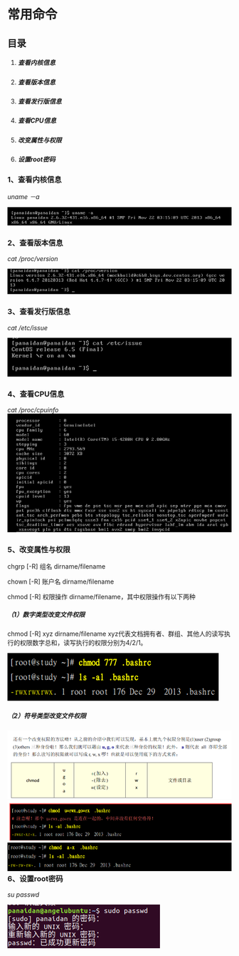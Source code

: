 # 常用命令

## 目录

1. ##### 查看内核信息
2. ##### 查看版本信息
3. ##### 查看发行版信息
4. ##### 查看CPU信息
5. ##### 改变属性与权限
6. ##### 设置root密码

### 1、查看内核信息

_uname －a_

![](/assets/查看内核信息.png)

### 2、查看版本信息

_cat /proc/version_

![](/assets/查看版本信息.png)

### 3、查看发行版信息

_cat /etc/issue_

![](/assets/查看发行版信息.png)

### 4、查看CPU信息

_cat /proc/cpuinfo_![](/assets/查看CPU信息.png)

### 5、改变属性与权限

chgrp \[-R\] 组名 dirname/filename

chown \[-R\] 账户名 dirname/filename

chmod \[-R\] 权限操作 dirname/filename，其中权限操作有以下两种

##### **（1）数字类型改变文件权限**

chmod \[-R\] xyz dirname/filename xyz代表文档拥有者、群组、其他人的读写执行的权限数字总和，读写执行的权限分别为4/2/1。

![](/assets/数字类型权限.png)

##### （2）符号类型改变文件权限

### ![](/assets/符号类型权限.png)![](/assets/符号类型权限使用一.png)![](/assets/符号类型权限使用二.png)6、设置root密码

_su passwd_

![](/assets/设置root密码.png)

